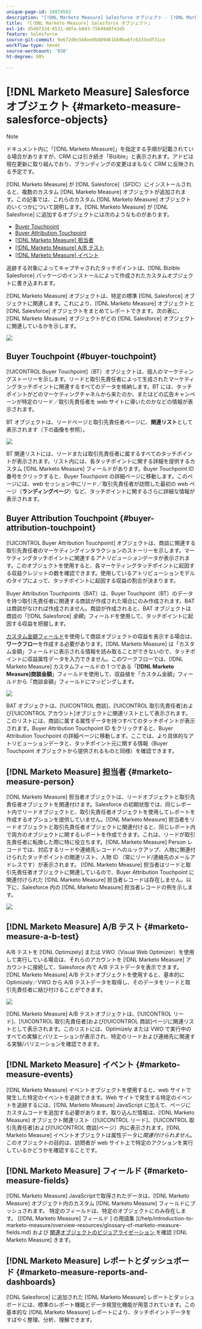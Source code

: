 ```yaml
---
unique-page-id: 18874582
description: "[!DNL Marketo Measure] Salesforce オブジェクト - [!DNL Marketo Measure]"
title: 「[!DNL Marketo Measure] Salesforce オブジェクト」
exl-id: d5d6f334-6531-40fa-b043-75b49d8f43d5
feature: Salesforce
source-git-commit: 9e672d0c568ee0b889461bb8ba6fc6333edf31ce
workflow-type: tm+mt
source-wordcount: '938'
ht-degree: 88%

---
```


# [!DNL Marketo Measure] Salesforce オブジェクト {#marketo-measure-salesforce-objects}

>[!NOTE]
>
>ドキュメント内に「[!DNL Marketo Measure]」を指定する手順が記載されている場合がありますが、CRM には引き続き「Bizible」と表示されます。アドビは現在更新に取り組んでおり、ブランディングの変更はまもなく CRM に反映される予定です。

[!DNL Marketo Measure] が [!DNL Salesforce]（SFDC）にインストールされると、複数のカスタム [!DNL Marketo Measure] オブジェクトが追加されます。この記事では、これらのカスタム [!DNL Marketo Measure] オブジェクトのいくつかについて説明します。[!DNL Marketo Measure] が [!DNL Salesforce] に追加するオブジェクトには次のようなものがあります。

* [Buyer Touchpoint](#touchpoint)
* [Buyer Attribution Touchpoint](#attribution)
* [[!DNL Marketo Measure] 担当者](#person)
* [[!DNL Marketo Measure] A/B テスト](#ab)
* [[!DNL Marketo Measure] イベント](#events)

追跡する対象によってキャプチャされたタッチポイントは、[!DNL Bizible Salesforce] パッケージのインストールによって作成されたカスタムオブジェクトに書き込まれます。

[!DNL Marketo Measure] オブジェクトは、特定の標準 [!DNL Salesforce] オブジェクトに関連します。これにより、[!DNL Marketo Measure] オブジェクトと [!DNL Salesforce] オブジェクトをまとめてレポートできます。次の表に、[!DNL Marketo Measure] オブジェクトがどの [!DNL Salesforce] オブジェクトに関連しているかを示します。

![](assets/1-1.png)

## Buyer Touchpoint {#buyer-touchpoint}

[!UICONTROL Buyer Touchpoint]（BT）オブジェクトは、個人のマーケティングストーリーを示します。リードと取引先責任者によって生成されたマーケティングタッチポイントに関連するすべてのデータを格納します。BT には、タッチポイントがどのマーケティングチャネルから来たのか、またはどの広告キャンペーンが特定のリード／取引先責任者を web サイトに導いたのかなどの情報が表示されます。

BT オブジェクトは、リードページと取引先責任者ページに、**関連リスト**&#x200B;として表示されます（下の画像を参照）。

![](assets/2-1.png)

BT 関連リストには、リードまたは取引先責任者に属するすべてのタッチポイントが表示されます。リスト内には、各タッチポイントに関する詳細を提供するカスタム [!DNL Marketo Measure] フィールドがあります。Buyer Touchpoint ID 番号をクリックすると、Buyer Touchpoint の詳細ページに移動します。このページには、web セッション中にリード／取引先責任者が訪問した最初の web ページ（**ランディングページ**）など、タッチポイントに関するさらに詳細な情報が表示されます。

## Buyer Attribution Touchpoint {#buyer-attribution-touchpoint}

[!UICONTROL Buyer Attribution Touchpoint] オブジェクトは、商談に関連する取引先責任者のマーケティングインタラクションのストーリーを示します。マーケティングタッチポイントに関連する&#x200B;*アトリビューション*&#x200B;データが表示されます。このオブジェクトを使用すると、各マーケティングタッチポイントに起因する収益クレジットの数を確認できます。使用しているアトリビューションモデルのタイプによって、タッチポイントに起因する収益の割合が決まります。

Buyer Attribution Touchpoints（BAT）は、Buyer Touchpoint（BT）のデータを持つ取引先責任者に関連する商談が作成された場合にのみ作成されます。BAT は商談がなければ作成されません。商談が作成されると、BAT オブジェクトは商談の「[!DNL Salesforce] *金額*」フィールドを使用して、タッチポイントに起因する収益を把握します。

[カスタム金額フィールド](/help/advanced-marketo-measure-features/custom-revenue-amount/using-a-custom-revenue-amount-field.md)を使用して商談オブジェクトの収益を表示する場合は、**ワークフロー**&#x200B;を作成する必要があります。[!DNL Marketo Measure] は「カスタム金額」フィールドに表示される情報を読み取ることができないので、タッチポイントに収益属性データを入力できません。このワークフローでは、[!DNL Marketo Measure] カスタムフィールドの 1 つである「**[!DNL Marketo Measure]商談金額**」フィールドを使用して、収益値を「カスタム金額」フィールドから「商談金額」フィールドにマッピングします。

![](assets/3-1.png)

BAT オブジェクトは、[!UICONTROL 商談]、[!UICONTROL 取引先責任者]および[!UICONTROL アカウント]オブジェクトに関連リストとして表示されます。このリストには、商談に属する属性データを持つすべてのタッチポイントが表示されます。Buyer Attribution Touchpoint ID をクリックすると、Buyer Attribution Touchpoint の詳細ページに移動します。ここでは、より具体的なアトリビューションデータと、タッチポイント元に関する情報（Buyer Touchpoint オブジェクトから提供されるものと同様）を確認できます。

## [!DNL Marketo Measure] 担当者 {#marketo-measure-person}

[!DNL Marketo Measure] 担当者オブジェクトは、リードオブジェクトと取引先責任者オブジェクトを関連付けます。Salesforce の初期状態では、同じレポート内でリードオブジェクトと、取引先責任者オブジェクトを使用してレポートを作成するオプションを提供していません。[!DNL Marketo Measure] 担当者をリードオブジェクトと取引先責任者オブジェクトに関連付けると、同じレポート内で両方のオブジェクトに関するレポートを作成できます。これは、リードが取引先責任者に転換した際に特に役立ちます。[!DNL Marketo Measure] Person レコードでは、対応するリードや連絡先レコードへのルックアップ、人物に関連付けられたタッチポイントの関連リスト、人物 ID （常にリード/連絡先のメールアドレスです）が表示されます。 [!DNL Marketo Measure] 担当者はリードと取引先責任者オブジェクトに関連しているので、Buyer Attribution Touchpoint に関連付けられた [!DNL Marketo Measure] 担当者レコードは存在しません。以下に、Salesforce 内の [!DNL Marketo Measure] 担当者レコードの例を示します。

![](assets/4.png)

## [!DNL Marketo Measure] A/B テスト {#marketo-measure-a-b-test}

A/B テストを [!DNL Optimizely] または VWO（Visual Web Optimizer）を使用して実行している場合は、それらのアカウントを [!DNL Marketo Measure] アカウントに接続して、Salesforce 内で A/B テストデータを表示できます。[!DNL Marketo Measure] A/B テストオブジェクトを使用すると、基本的に Optimizely／VWO から A/B テストデータを取得し、そのデータをリードと取引先責任者に結び付けることができます。

![](assets/5.png)

[!DNL Marketo Measure] A/B テストオブジェクトは、[!UICONTROL リード]、[!UICONTROL 取引先責任者]および[!UICONTROL 商談]ページに関連リストとして表示されます。このリストには、Optimizely または VWO で実行中のすべての実験とバリエーションが表示され、特定のリードおよび連絡先に関連する実験/バリエーションを確認できます。

## [!DNL Marketo Measure] イベント {#marketo-measure-events}

[!DNL Marketo Measure] イベントオブジェクトを使用すると、web サイトで発生した特定のイベントを追跡できます。Web サイトで発生する特定のイベントを追跡するには、[!DNL Marketo Measure] JavaScript に加えて、ページにカスタムコードを追加する必要があります。取り込んだ情報は、[!DNL Marketo Measure] オブジェクト関連リスト（[!UICONTROL リード]、[!UICONTROL 取引先責任者]および[!UICONTROL 商談]ページ）内に表示されます。[!DNL Marketo Measure] イベントオブジェクトは属性データに&#x200B;*関連付けられません*。このオブジェクトの目的は、訪問者が web サイト上で特定のアクションを実行しているかどうかを確認することです。

## [!DNL Marketo Measure] フィールド {#marketo-measure-fields}

[!DNL Marketo Measure] JavaScriptで取得されたデータは、[!DNL Marketo Measure] オブジェクト内のカスタム [!DNL Marketo Measure] フィールドにプッシュされます。 特定のフィールドは、特定のオブジェクトにのみ存在します。 [[!DNL Marketo Measure] フィールド ] の用語集 ](/help/introduction-to-marketo-measure/overview-resources/glossary-of-marketo-measure-fields.md) および [ 関連オブジェクトのビジュアライゼーション ](/help/configuration-and-setup/marketo-measure-and-salesforce/marketo-measure-object-and-field-taxonomy.md) を確認  [!DNL Marketo Measure]  きます。

## [!DNL Marketo Measure] レポートとダッシュボード {#marketo-measure-reports-and-dashboards}

[!DNL Salesforce] に追加された [!DNL Marketo Measure] レポートとダッシュボードには、標準のレポート機能とデータ視覚化機能が用意されています。この基本的な [!DNL Marketo Measure] レポートにより、タッチポイントデータをすばやく整理、分析、理解できます。
